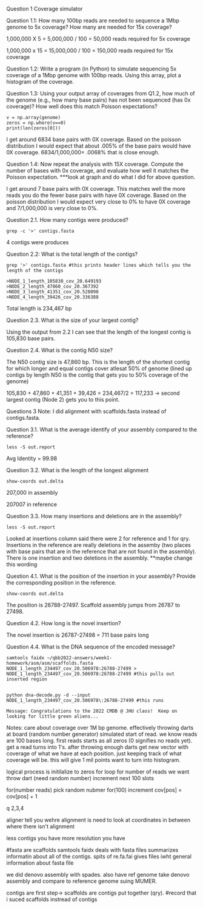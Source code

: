 

Question 1 Coverage simulator

Question 1.1: How many 100bp reads are needed to sequence a 1Mbp genome to 5x coverage? How many are needed for 15x coverage?

1,000,000 X 5 = 5,000,000 / 100 = 50,000 reads required for 5x coverage


1,000,000 x 15 = 15,000,000 / 100 = 150,000 reads required for 15x coverage

Question 1.2: Write a program (in Python) to simulate sequencing 5x coverage of a 1Mbp genome with 100bp reads. Using this array, plot a histogram of the coverage. 

Question 1.3: Using your output array of coverages from Q1.2, how much of the genome (e.g., how many base pairs) has not been sequenced (has 0x coverage)? How well does this match Poisson expectations?

```
v = np.array(genome)
zeros = np.where(v==0)
print(len(zeros[0]))

```

I get around 6834 base pairs with 0X coverage. Based on the poisson distribution I would expect that about .005% of the base pairs would have 0X coverage. 6834/1,000,000= .0068% that is close enough. 

Question 1.4: Now repeat the analysis with 15X coverage. Compute the number of bases with 0x coverage, and evaluate how well it matches the Poisson expectation. ***look at graph and do what I did for above question.

I get around 7 base pairs with 0X coverage. This matches well the more reads you do the fewer base pairs with have 0X coverage. Based on the poisson distribution I would expect very close to 0% to have 0X coverage and 7/1,000,000 is very close to 0%.


Question 2.1. How many contigs were produced? 
```
grep -c '>' contigs.fasta
```
4 contigs were produces 


Question 2.2: What is the total length of the contigs? 
```
grep '>' contigs.fasta #this prints header lines which tells you the length of the contigs

>NODE_1_length_105830_cov_20.649193
>NODE_2_length_47860_cov_20.367392
>NODE_3_length_41351_cov_20.528098
>NODE_4_length_39426_cov_20.336388
```
Total length is 234,467 bp 

Question 2.3. What is the size of your largest contig?

Using the output from 2.2 I can see that the length of the longest contig is 105,830 base pairs.

Question 2.4. What is the contig N50 size?

The N50 contig size is 47,860 bp. This is the length of the shortest contig for which longer and equal contigs cover atlesat 50% of genome (lined up contigs by length N50 is the contig that gets you to 50% coverage of the genome) 

105,830 + 47,860 + 41,351 + 39,426 = 234,467/2 = 117,233 -> second largest contig (Node 2) gets you to this point. 


Questions 3 Note: I did alignment with scaffolds.fasta instead of contigs.fasta.

Question 3.1. What is the average identify of your assembly compared to the reference?

```
less -S out.report
```

Avg Identity = 99.98 

Question 3.2. What is the length of the longest alignment

```
show-coords out.delta
```

207,000 in assembly 

207007 in reference 


Question 3.3. How many insertions and deletions are in the assembly? 

```
less -S out.report
```
Looked at insertions column said there were 2 for reference and 1 for qry. Insertions in the reference are really deletions in the assemby (two places with base pairs that are in the reference that are not found in the assembly). There is one insertion and two deletions in the assembly. **maybe change this wording


Question 4.1. What is the position of the insertion in your assembly? Provide the corresponding position in the reference. 

```
show-coords out.delta
```

The position is 26788-27497. Scaffold assembly jumps from 26787 to 27498.  


Question 4.2. How long is the novel insertion? 

The novel insertion is 26787-27498 = 711 base pairs long 

Question 4.4. What is the DNA sequence of the encoded message?
```
samtools faidx ~/qbb2022-answers/week1-homework/asm/asm/scaffolds.fasta NODE_1_length_234497_cov_20.506978:26788-27499 > NODE_1_length_234497_cov_20.506978:26788-27499 #this pulls out inserted region


python dna-decode.py -d --input NODE_1_length_234497_cov_20.506978\:26788-27499 #this runs 

Message: Congratulations to the 2022 CMDB @ JHU class!  Keep on looking for little green aliens...
```






Notes: 
care about coverage over 1M bp genome. effectively throwing darts at board (random number generator) simulated start of read. we know reads are 100 bases long. first reads starts as all zeros (0 signifies no reads yet). get a read turns into 1's. after throwing enough darts get new vector with coverage of what we have at each position. just keeping track of what coverage will be. this will give 1 mil points want to turn into histogram. 

logical process is initilalize to zeros 
for loop for number of reads we want throw dart (need random number)
increment next 100 slots

for(number reads)
pick random nubmer
for(100)
increment cov[pos] = cov[pos] + 1

q 2,3,4

aligner tell you wehre alignment is need to look at coordinates in between where there isn't alignment 

less contigs you have more resolution you have

#fasta are scaffolds
samtools faidx deals with fasta files summarizes informatin about all of the contigs. spits of re.fa.fai gives files iwht general information about fasta file 

we did denovo assembly with spades. also have ref genome take denovo assembly and compare to reference genome suing MUMER. 

contigs are first step-> scaffolds are contigs put together (qry). #record that i suced scaffolds instread of contigs